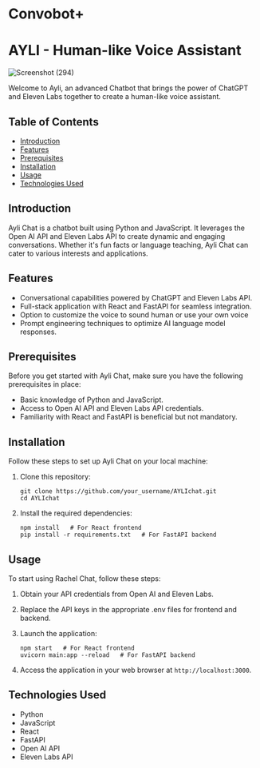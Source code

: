 # Convobot+

# AYLI - Human-like Voice Assistant 
![Screenshot (294)](https://github.com/kukey02/ConvoBot/assets/75012067/3e802391-6f9b-44ca-b159-06a7e83d2d39)


Welcome to Ayli, an advanced Chatbot that brings the power of ChatGPT and Eleven Labs together to create a human-like voice assistant. 

## Table of Contents
- [Introduction](#introduction)
- [Features](#features)
- [Prerequisites](#prerequisites)
- [Installation](#installation)
- [Usage](#usage)
- [Technologies Used](#technologies-used)

## Introduction
Ayli Chat is a chatbot built using Python and JavaScript. It leverages the Open AI API and Eleven Labs API to create dynamic and engaging conversations. Whether it's fun facts or language teaching, Ayli Chat can cater to various interests and applications. 

## Features
- Conversational capabilities powered by ChatGPT and Eleven Labs API.
- Full-stack application with React and FastAPI for seamless integration.
- Option to customize the voice to sound human or use your own voice
- Prompt engineering techniques to optimize AI language model responses.

## Prerequisites
Before you get started with Ayli Chat, make sure you have the following prerequisites in place:
- Basic knowledge of Python and JavaScript.
- Access to Open AI API and Eleven Labs API credentials.
- Familiarity with React and FastAPI is beneficial but not mandatory.

## Installation
Follow these steps to set up Ayli Chat on your local machine:

1. Clone this repository:
   ```
   git clone https://github.com/your_username/AYLIchat.git
   cd AYLIchat
   ```

2. Install the required dependencies:
   ```
   npm install   # For React frontend
   pip install -r requirements.txt   # For FastAPI backend
   ```

## Usage
To start using Rachel Chat, follow these steps:

1. Obtain your API credentials from Open AI and Eleven Labs.

2. Replace the API keys in the appropriate .env files for frontend and backend.


3. Launch the application:
   ```
   npm start   # For React frontend
   uvicorn main:app --reload   # For FastAPI backend
   ```

4. Access the application in your web browser at `http://localhost:3000`.

## Technologies Used
- Python
- JavaScript
- React
- FastAPI
- Open AI API
- Eleven Labs API


